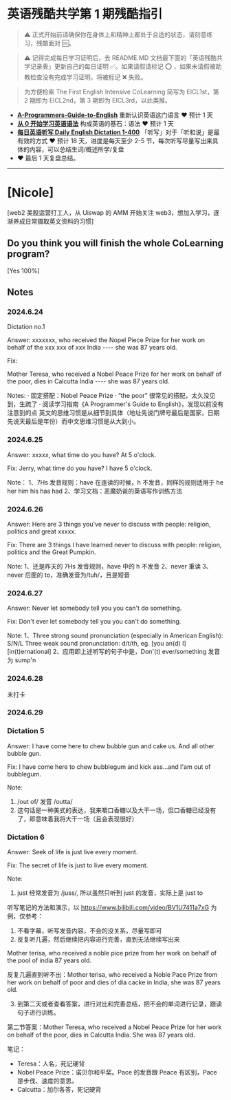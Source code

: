 # 英语残酷共学第 1 期残酷指引

> ⚠️ 正式开始前请确保你在身体上和精神上都处于合适的状态，请刻意练习，残酷面对 🆒。

> ⚠️ 记得完成每日学习证明后，去 README.MD 文档最下面的「英语残酷共学记录表」更新自己的每日证明 ✅。如果请假请标记 ⭕️ ，如果未请假被助教检查没有完成学习证明，将被标记 ❌ 失败。

> 为方便检索 The First English Intensive CoLearning 简写为 EICL1st，第 2 期即为 EICL2nd，第 3 期即为 EICL3rd，以此类推。

- [**A-Programmers-Guide-to-English**](https://github.com/yujiangshui/A-Programmers-Guide-to-English) 重新认识英语这门语言 ❤️ 预计 1 天
- [**从 0 开始学习英语语法**](https://hzpt-inet-club.github.io/english-note/) 构成英语的基石：语法 ❤️ 预计 1 天
- [**每日英语听写 Daily English Dictation 1-400**](https://www.bilibili.com/video/BV1U7411a7xG?p=3&vd_source=bc0666711d2280c24d54945ab9c11146) 「听写」对于「听和说」是最有效的方式 ❤️ 预计 18 天，进度是每天至少 2-5 节，每次听写尽量写出来具体的内容，可以总结生词/概述所学/复盘
- ❤️ 最后 1 天复盘总结。

---

# [Nicole]
[web2 美股运营打工人，从 Uiswap 的 AMM 开始关注 web3，想加入学习，逐渐养成日常摄取英文资料的习惯]

## Do you think you will finish the whole CoLearning program?
[Yes 100%]

## Notes
### 2024.6.24
Dictation no.1

Answer:
xxxxxxx, who received the Nopel Piece Prize for her work on behalf of the xxx  xxx of xxx India ---- she was 87 years old.

Fix:

Mother Teresa, who received a Nobel Peace Prize for her work on behalf of the poor, dies in Calcutta India ---- she was 87 years old.

Notes:
· 固定搭配：Nobel Peace Prize
· “the poor” 很常见的搭配，太久没见到，生疏了
· 阅读学习指南《A Programmer's Guide to English》，发现以前没有注意到的点
英文的思维习惯是从细节到具体（地址先说门牌号最后是国家，日期先说天最后是年份）而中文思维习惯是从大到小。


### 2024.6.25

Answer:
xxxxx, what time do you have?
At 5 o'clock.

Fix:
Jerry, what time do you have?
I have 5 o'clock.

Note：
1、7Hs 发音规则：have 在连读的时候，h 不发音，同样的规则适用于 he her him his has had
2、学习文档：恶魔奶爸的英语写作训练方法

### 2024.6.26
Answer:
Here are 3 things you've never to discuss with people: religion, politics and great xxxxx.

Fix:
There are 3 things I have learned never to discuss with people: religion, politics and the Great Pumpkin.

Note:
1、还是昨天的 7Hs 发音规则，have 中的 h 不发音
2、never 重读
3、never 后面的 to，准确发音为/tuh/，且是短音

### 2024.6.27
Answer:
Never let somebody tell you you can't do something.

Fix:
Don't ever let somebody tell you you can't do something.

Note:
1、Three strong sound pronunciation (especially in American English): S/N/L
Three weak sound pronunciation: d/t/th, eg. [you an(d) I] [in(t)ernational] 
2、应用即上述听写的句子中是，Don'(t) ever/something 发音为 sump'n

### 2024.6.28
未打卡

### 2024.6.29
### Dictation 5
Answer:
I have come here to chew bubble gun and cake us. And all other bubble gun.

Fix:
I have come here to chew bubblegum and kick ass...and I'am out of bubblegum.

Note:
1. /out of/ 发音 /outta/
2. 这句话是一种美式的表达，我来嚼口香糖以及大干一场，但口香糖已经没有了，即意味着我将大干一场（且会表现很好）

### Dictation 6
Answer:
Seek of life is just live every moment.

Fix:
The secret of life is just to live every moment.

Note:
1. just 经常发音为 /juss/, 所以虽然只听到 just 的发音，实际上是 just to

听写笔记的方法和演示，以 https://www.bilibili.com/video/BV1U7411a7xG 为例，仅参考：

1. 不看字幕，听写发音内容，不会的没关系，尽量写即可
2. 反复听几遍，然后继续把内容进行完善，直到无法继续写出来

Mother terisa, who received a noble pice prize from her work on behalf of the pool of india 87 years old.

反复几遍直到听不出：Mother terisa, who received a Noble Pace Prize from her work on behalf of poor and dies of dia cacke in India, she was 87 years old.

3. 到第二天或者查看答案，进行对比和完善总结，把不会的单词进行记录，跟读句子进行训练。

第二节答案：Mother Teresa, who received a Nobel Peace Prize for her work on behalf of the poor, dies in Calcutta India. She was 87 years old.

笔记：

- Teresa：人名，死记硬背
- Nobel Peace Prize：诺贝尔和平奖。Pace 的发音跟 Peace 有区别，Pace 是步伐、速度的意思。
- Calcutta：加尔各答，死记硬背
